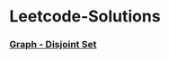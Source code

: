 # Leetcode-Solutions
### [Graph - Disjoint Set](https://github.com/Ushnesha/Leetcode-Solutions/blob/master/Graph.md)
